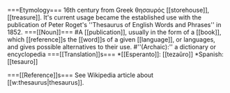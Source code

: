 ===Etymology===
16th century from Greek θησαυρός [[storehouse]], [[treasure]].  It's current usage became the established use with the publication of Peter Roget's ''Thesaurus of English Words and Phrases'' in 1852.
===[[Noun]]===
#A [[publication]], usually in the form of a [[book]], which [[reference]]s the [[word]]s of a given [[language]], or languages, and gives possible alternatives to their use.
#''(Archaic):'' a dictionary or encyclopedia
===[[Translation]]s===
*[[Esperanto]]: [[tezaŭro]]
*Spanish: [[tesauro]]

===[[Reference]]s===
See Wikipedia article about [[w:thesaurus|thesaurus]].